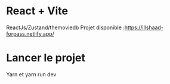 # React + Vite

ReactJs/Zustand/themoviedb
Projet disponible :https://illshaad-forpass.netlify.app/

# Lancer le projet

Yarn  et yarn run dev

